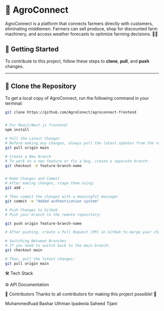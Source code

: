 # 🌱 AgroConnect

AgroConnect is a platform that connects farmers directly with customers, eliminating middlemen. Farmers can sell produce, shop for discounted farm machinery, and access weather forecasts to optimize farming decisions. 🚜🌾

## 📌 Getting Started

To contribute to this project, follow these steps to **clone**, **pull**, and **push** changes.

---

## **🔹 Clone the Repository**

To get a local copy of AgroConnect, run the following command in your terminal:

```sh
git clone https://github.com/AgroConect/agroconnect-frontend


# For React/Next.js frontend:
npm install

# Pull the Latest Changes
# Before making any changes, always pull the latest updates from the repository:
git pull origin main

# Create a New Branch
# To work on a new feature or fix a bug, create a separate branch:
git checkout -b feature-branch-name


# Make Changes and Commit
# After making changes, stage them using:
git add .

# Then commit the changes with a meaningful message:
git commit -m "Added authentication system"

# Push Changes to GitHub
# Push your branch to the remote repository:

git push origin feature-branch-name

# After pushing, create a Pull Request (PR) on GitHub to merge your changes into the main branch.

# Switching Between Branches
# If you need to switch back to the main branch:
git checkout main

# Then, pull the latest changes:
git pull origin main

```

🛠 Tech Stack

⚙️ API Documentation

🤝 Contributors
Thanks to all contributors for making this project possible! 💪

Muhammedfuad Bashar
Uthman Ipadeola
Saheed Tijani